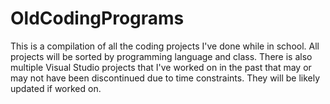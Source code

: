 # OldCodingPrograms
This is a compilation of all the coding projects I've done while in school. All projects will be sorted by programming language and class. There is also multiple Visual Studio projects that I've worked on in the past that may or may not have been discontinued due to time constraints. They will be likely updated if worked on.
